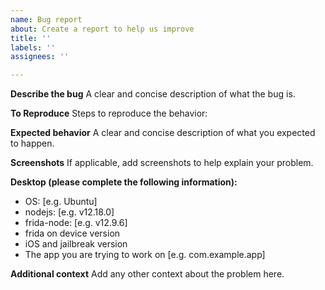 ```yaml
---
name: Bug report
about: Create a report to help us improve
title: ''
labels: ''
assignees: ''

---
```


**Describe the bug**
A clear and concise description of what the bug is.

**To Reproduce**
Steps to reproduce the behavior:

**Expected behavior**
A clear and concise description of what you expected to happen.

**Screenshots**
If applicable, add screenshots to help explain your problem.

**Desktop (please complete the following information):**
 - OS: [e.g. Ubuntu]
 - nodejs: [e.g. v12.18.0]
 - frida-node: [e.g. v12.9.6]
 - frida on device version
 - iOS and jailbreak version
 - The app you are trying to work on [e.g. com.example.app]

**Additional context**
Add any other context about the problem here.
